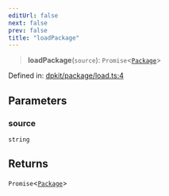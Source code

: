 ```yaml
---
editUrl: false
next: false
prev: false
title: "loadPackage"
---
```


> **loadPackage**(`source`): `Promise`\<[`Package`](/reference/dpkit/package/)\>

Defined in: [dpkit/package/load.ts:4](https://github.com/datisthq/dpkit/blob/7a3ebb9422265a09d2e84e0952d10e0101139f80/dpkit/package/load.ts#L4)

## Parameters

### source

`string`

## Returns

`Promise`\<[`Package`](/reference/dpkit/package/)\>
